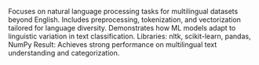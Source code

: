 Focuses on natural language processing tasks for multilingual datasets beyond English.
Includes preprocessing, tokenization, and vectorization tailored for language diversity.
Demonstrates how ML models adapt to linguistic variation in text classification.
Libraries: nltk, scikit-learn, pandas, NumPy
Result: Achieves strong performance on multilingual text understanding and categorization.
